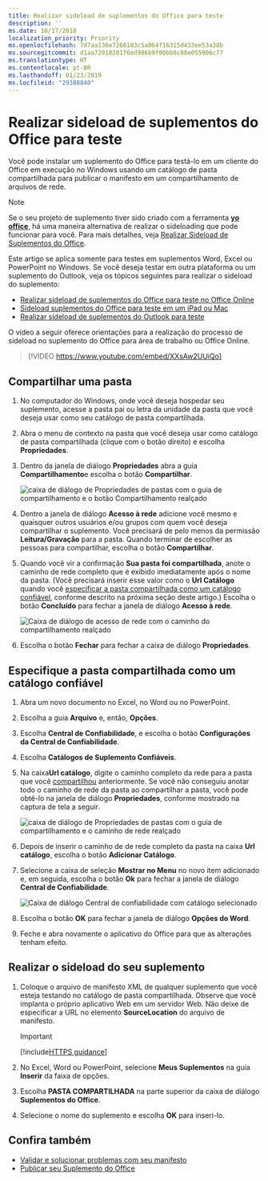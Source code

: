 ```yaml
---
title: Realizar sideload de suplementos do Office para teste
description: ''
ms.date: 10/17/2018
localization_priority: Priority
ms.openlocfilehash: 7d7aa136e7268183c5a064f16315d433ee53a38b
ms.sourcegitcommit: d1aa7201820176ed986b9f00bb9c88e055906c77
ms.translationtype: HT
ms.contentlocale: pt-BR
ms.lasthandoff: 01/23/2019
ms.locfileid: "29388840"
---
```

# <a name="sideload-office-add-ins-for-testing"></a>Realizar sideload de suplementos do Office para teste

Você pode instalar um suplemento do Office para testá-lo em um cliente do Office em execução no Windows usando um catálogo de pasta compartilhada para publicar o manifesto em um compartilhamento de arquivos de rede.

> [!NOTE]
> Se o seu projeto de suplemento tiver sido criado com a ferramenta [ **yo office**](https://github.com/OfficeDev/generator-office), há uma maneira alternativa de realizar o sideloading que pode funcionar para você. Para mais detalhes, veja [Realizar Sideload de Suplementos do Office](sideload-office-addin-using-sideload-command.md).

Este artigo se aplica somente para testes em suplementos Word, Excel ou PowerPoint no Windows. Se você deseja testar em outra plataforma ou um suplemento do Outlook, veja os tópicos seguintes para realizar o sideload do suplemento:

- [Realizar sideload de suplementos do Office para teste no Office Online](sideload-office-add-ins-for-testing.md)
- [Sideload suplementos do Office para teste em um iPad ou Mac](sideload-an-office-add-in-on-ipad-and-mac.md)
- [Realizar sideload de suplementos do Outlook para teste](https://docs.microsoft.com/outlook/add-ins/sideload-outlook-add-ins-for-testing)


O vídeo a seguir oferece orientações para a realização do processo de sideload no suplemento do Office para área de trabalho ou Office Online.  


> [!VIDEO https://www.youtube.com/embed/XXsAw2UUiQo]


## <a name="share-a-folder"></a>Compartilhar uma pasta

1. No computador do Windows, onde você deseja hospedar seu suplemento, acesse a pasta pai ou letra da unidade da pasta que você deseja usar como seu catálogo de pasta compartilhada.

2. Abra o menu de contexto na pasta que você deseja usar como catálogo de pasta compartilhada (clique com o botão direito) e escolha **Propriedades**.

3. Dentro da janela de diálogo **Propriedades** abra a guia **Compartilhamento**e escolha o botão **Compartilhar**.

    ![caixa de diálogo de Propriedades de pastas com o guia de compartilhamento e o botão Compartilhamento realçado](../images/sideload-windows-properties-dialog.png)

4. Dentro a janela de diálogo **Acesso à rede** adicione você mesmo e quaisquer outros usuários e/ou grupos com quem você deseja compartilhar o suplemento. Você precisará de pelo menos da permissão **Leitura/Gravação** para a pasta. Quando terminar de escolher as pessoas para compartilhar, escolha o botão **Compartilhar**.

5. Quando você vir a confirmação **Sua pasta foi compartilhada**, anote o caminho de rede completo que é exibido imediatamente após o nome da pasta. (Você precisará inserir esse valor como o **Url Catálogo** quando você [especificar a pasta compartilhada como um catálogo confiável](#specify-the-shared-folder-as-a-trusted-catalog), conforme descrito na próxima seção deste artigo.) Escolha o botão **Concluído** para fechar a janela de diálogo **Acesso à rede**.

   ![Caixa de diálogo de acesso de rede com o caminho do compartilhamento realçado](../images/sideload-windows-network-access-dialog.png)

6. Escolha o botão **Fechar** para fechar a caixa de diálogo **Propriedades**.

## <a name="specify-the-shared-folder-as-a-trusted-catalog"></a>Especifique a pasta compartilhada como um catálogo confiável
      
1. Abra um novo documento no Excel, no Word ou no PowerPoint.
    
2. Escolha a guia **Arquivo** e, então, **Opções**.
    
3. Escolha **Central de Confiabilidade**, e escolha o botão **Configurações da Central de Confiabilidade**.
    
4. Escolha **Catálogos de Suplemento Confiáveis**.
    
5. Na caixa**Url catálogo**, digite o caminho completo da rede para a pasta que você [compartilhou](#share-a-folder) anteriormente. Se você não conseguiu anotar todo o caminho de rede da pasta ao compartilhar a pasta, você pode obtê-lo na janela de diálogo **Propriedades**, conforme mostrado na captura de tela a seguir. 

    ![caixa de diálogo de Propriedades de pastas com o guia de compartilhamento e o caminho de rede realçado](../images/sideload-windows-properties-dialog-2.png)
    
6. Depois de inserir o caminho de de rede completo da pasta na caixa **Url catálogo**, escolha o botão **Adicionar Catálogo**.

7. Selecione a caixa de seleção **Mostrar no Menu** no novo item adicionado e, em seguida, escolha o botão **Ok** para fechar a janela de diálogo **Central de Confiabilidade**. 

    ![Caixa de diálogo Central de confiabilidade com catálogo selecionado](../images/sideload-windows-trust-center-dialog.png)

8. Escolha o botão **OK** para fechar a janela de diálogo **Opções do Word**.

9. Feche e abra novamente o aplicativo do Office para que as alterações tenham efeito.
    

## <a name="sideload-your-add-in"></a>Realizar o sideload do seu suplemento


1. Coloque o arquivo de manifesto XML de qualquer suplemento que você esteja testando no catálogo de pasta compartilhada. Observe que você implanta o próprio aplicativo Web em um servidor Web. Não deixe de especificar a URL no elemento **SourceLocation** do arquivo de manifesto.

    > [!IMPORTANT]
    > [!include[HTTPS guidance](../includes/https-guidance.md)]

2. No Excel, Word ou PowerPoint, selecione **Meus Suplementos** na guia **Inserir** da faixa de opções.

3. Escolha **PASTA COMPARTILHADA** na parte superior da caixa de diálogo **Suplementos do Office**.

4. Selecione o nome do suplemento e escolha **OK** para inseri-lo.


## <a name="see-also"></a>Confira também

- [Validar e solucionar problemas com seu manifesto](troubleshoot-manifest.md)
- [Publicar seu Suplemento do Office](../publish/publish.md)
    
